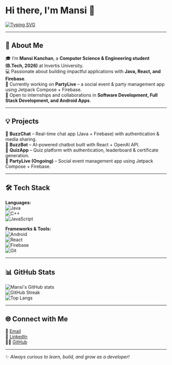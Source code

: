 # Hi there, I'm Mansi 👋  

[![Typing SVG](https://readme-typing-svg.herokuapp.com?font=Fira+Code&size=24&pause=1000&color=F77DF7&center=true&vCenter=true&width=600&lines=Aspiring+Software+Engineer;Web+Developer+%7C+Android+Developer;React.js+%7C+Node.js+%7C+MongoDB;Always+Learning+%26+Building;Java+%7C+Firebase+%7C+Full+Stack+Enthusiast)](https://git.io/typing-svg)  

---

## 🚀 About Me  
🎓 I’m **Mansi Kanchan**, a **Computer Science & Engineering student (B.Tech, 2026)** at Invertis University.  
💻 Passionate about building impactful applications with **Java, React, and Firebase**.  
📱 Currently working on **PartyLive** – a social event & party management app using Jetpack Compose + Firebase.  
🌟 Open to internships and collaborations in **Software Development, Full Stack Development, and Android Apps**.  

---

## 💡 Projects  

🔹 **BuzzChat** – Real-time chat app (Java + Firebase) with authentication & media sharing.  
🔹 **BuzzBot** – AI-powered chatbot built with React + OpenAI API.  
🔹 **QuizApp** – Quiz platform with authentication, leaderboard & certificate generation.  
🔹 **PartyLive (Ongoing)** – Social event management app using Jetpack Compose + Firebase.  

---

## 🛠️ Tech Stack  

**Languages:**  
![Java](https://img.shields.io/badge/Java-orange?style=for-the-badge&logo=openjdk&logoColor=white)  
![C++](https://img.shields.io/badge/C++-blue?style=for-the-badge&logo=cplusplus&logoColor=white)  
![JavaScript](https://img.shields.io/badge/JavaScript-yellow?style=for-the-badge&logo=javascript&logoColor=black)  

**Frameworks & Tools:**  
![Android](https://img.shields.io/badge/Android_Studio-3DDC84?style=for-the-badge&logo=androidstudio&logoColor=white)  
![React](https://img.shields.io/badge/React-20232A?style=for-the-badge&logo=react&logoColor=61DAFB)  
![Firebase](https://img.shields.io/badge/Firebase-ffca28?style=for-the-badge&logo=firebase&logoColor=black)  
![Git](https://img.shields.io/badge/Git-F05033?style=for-the-badge&logo=git&logoColor=white)  

---

## 📊 GitHub Stats  

![Mansi's GitHub stats](https://github-readme-stats.vercel.app/api?username=mansikanchan2003&show_icons=true&theme=radical)  
![GitHub Streak](https://github-readme-streak-stats.herokuapp.com/?user=mansikanchan2003&theme=radical)  
![Top Langs](https://github-readme-stats.vercel.app/api/top-langs/?username=mansikanchan2003&layout=compact&theme=radical)  

---

## 🌐 Connect with Me  

📧 [Email](mailto:kanchan.mansi2003@gmail.com)  
💼 [LinkedIn](https://linkedin.com/in/mansi-kanchan-7924b0196)  
👩‍💻 [GitHub](https://github.com/mansikanchan2003)  

---

✨ *Always curious to learn, build, and grow as a developer!*  
